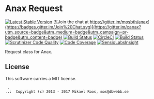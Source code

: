 Anax Request
==================================

[![Latest Stable Version](https://poser.pugx.org/anax/request/v/stable)](https://packagist.org/packages/anax/request)
[![Join the chat at https://gitter.im/mosbth/anax](https://badges.gitter.im/Join%20Chat.svg)](https://gitter.im/canax?utm_source=badge&utm_medium=badge&utm_campaign=pr-badge&utm_content=badge)
[![Build Status](https://travis-ci.org/canax/request.svg?branch=master)](https://travis-ci.org/canax/request)
[![CircleCI](https://circleci.com/gh/canax/request.svg?style=svg)](https://circleci.com/gh/canax/request)
[![Build Status](https://scrutinizer-ci.com/g/canax/request/badges/build.png?b=master)](https://scrutinizer-ci.com/g/canax/request/build-status/master)
[![Scrutinizer Code Quality](https://scrutinizer-ci.com/g/canax/request/badges/quality-score.png?b=master)](https://scrutinizer-ci.com/g/canax/request/?branch=master)
[![Code Coverage](https://scrutinizer-ci.com/g/canax/request/badges/coverage.png?b=master)](https://scrutinizer-ci.com/g/canax/request/?branch=master)
[![SensioLabsInsight](https://insight.sensiolabs.com/projects/4f795dfa-05de-495b-b40a-32b5728c6143/mini.png)](https://insight.sensiolabs.com/projects/4f795dfa-05de-495b-b40a-32b5728c6143)

Request class for Anax.



License
------------------

This software carries a MIT license.



```
 .  
..:  Copyright (c) 2013 - 2017 Mikael Roos, mos@dbwebb.se
```
